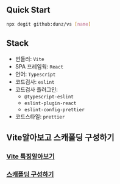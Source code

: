 ## Quick Start
```sh
npx degit github:dunz/vs [name]
```

## Stack

- 번들러: `Vite`
- SPA 프레임웍: `React`
- 언어: `Typescript`
- 코드검사: `eslint`
- 코드검사 플러그인:
  - `@typescript-eslint`
  - `eslint-plugin-react`
  - `eslint-config-prettier`
- 코드스타일: `prettier`

## Vite알아보고 스캐폴딩 구성하기

### [Vite 특징알아보기](vite.md)

### [스캐폴딩 구성하기](vite-tutorial.md)
